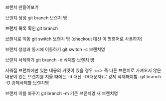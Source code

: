 브랜치 만들어보기 

브랜치 생성 
git branch 브랜치 명 

브랜치 목록 확인 
git branch

브랜치로 이동 
git switch 브랜치 명 (checkout 대신 이 명령어로 사용하자)

브랜치 생성과 동시에 이동하기 
git switch -c 브랜치명 

브랜치 삭제하기 
git branch -d 삭제할 브랜치 명

지워질 브랜치에만 있는 내용의 커밋이 있을 경우 
==> 즉 다른 브랜치로 가져오지 않은 내용이 있는 브랜치를 지울 때에는 -d 대신 -D(대문자)로 강제 삭제해야함. 
git branch -D 강제삭제할 브랜치명 

브랜치 이름 바꾸기 
git branch -m 기존 브랜치명 새 브랜치명 

